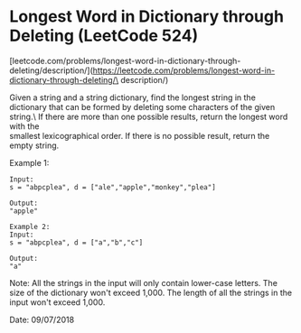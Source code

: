 # Longest Word in Dictionary through Deleting (LeetCode 524)
[leetcode.com/problems/longest-word-in-dictionary-through-deleting/description/](https://leetcode.com/problems/longest-word-in-dictionary-through-deleting/\
description/)

Given a string and a string dictionary, find the longest string in the\
dictionary that can be formed by deleting some characters of the given string.\ 
If there are more than one possible results, return the longest word with the\
smallest lexicographical order. If there is no possible result, return the\
empty string.

Example 1:
```
Input:
s = "abpcplea", d = ["ale","apple","monkey","plea"]

Output: 
"apple"
```
```
Example 2:
Input:
s = "abpcplea", d = ["a","b","c"]

Output: 
"a"
```

Note:
All the strings in the input will only contain lower-case letters.
The size of the dictionary won't exceed 1,000.
The length of all the strings in the input won't exceed 1,000.

Date: 09/07/2018
